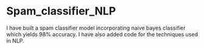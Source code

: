 # Spam_classifier_NLP
I have built a spam classifier model incorporating naive bayes classifier which yields 98% accuracy.
I have also added code for the techniques used in NLP.
